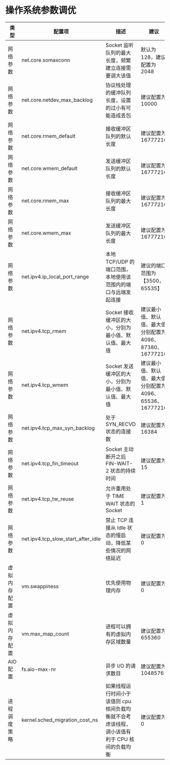 操作系统参数调优 
=============================




|   类型   |                配置项                 |                          描述                          |                   建议                   |
|--------|------------------------------------|------------------------------------------------------|----------------------------------------|
| 网络参数   | net.core.somaxconn                 | Socket 监听队列的最大长度，频繁建立连接需要调大该值                        | 默认为 128，建议配置为 2048                     |
| 网络参数   | net.core.netdev_max_backlog        | 协议栈处理的缓冲队列长度，设置的过小有可能造成丢包                            | 建议配置为 10000                            |
| 网络参数   | net.core.rmem_default              | 接收缓冲区队列的默认长度                                         | 建议配置为 16777216                         |
| 网络参数   | net.core.wmem_default              | 发送缓冲区队列的默认长度                                         | 建议配置为 16777216                         |
| 网络参数   | net.core.rmem_max                  | 接收缓冲区队列的最大长度                                         | 建议配置为 16777216                         |
| 网络参数   | net.core.wmem_max                  | 发送缓冲区队列的最大长度                                         | 建议配置为 16777216                         |
| 网络参数   | net.ipv4.ip_local_port_range       | 本地 TCP/UDP 的端口范围，本地使用该范围内的端口与远端发起连接                  | 建议的端口范围为【3500，65535】                   |
| 网络参数   | net.ipv4.tcp_rmem                  | Socket 接收缓冲区的大小，分别为最小值、默认值、最大值                       | 建议最小值、默认值、最大值分别配置为 4096、87380、16777216 |
| 网络参数   | net.ipv4.tcp_wmem                  | Socket 发送缓冲区的大小，分别为最小值、默认值、最大值                       | 建议最小值、默认值、最大值分别配置为 4096、65536、16777216 |
| 网络参数   | net.ipv4.tcp_max_syn_backlog       | 处于 SYN_RECVD 状态的连接数                                  | 建议配置为 16384                            |
| 网络参数   | net.ipv4.tcp_fin_timeout           | Socket 主动断开之后 FIN-WAIT-2 状态的持续时间                     | 建议配置为 15                               |
| 网络参数   | net.ipv4.tcp_tw_reuse              | 允许重用处于 TIME WAIT 状态的 Socket                          | 建议配置为 1                                |
| 网络参数   | net.ipv4.tcp_slow_start_after_idle | 禁止 TCP 连接从 Idle 状态的慢启动，降低某些情况的网络延迟                   | 建议配置为 0                                |
| 虚拟内存配置 | vm.swappiness                      | 优先使用物理内存                                             | 建议配置为 0                                |
| 虚拟内存配置 | vm.max_map_count                   | 进程可以拥有的虚拟内存区域数量                                      | 建议配置为 655360                           |
| AIO 配置 | fs.aio-max-nr                      | 异步 I/O 的请求数目                                         | 建议配置为 1048576                          |
| 进程调度策略 | kernel.sched_migration_cost_ns     | 如果线程运行时间小于该值则 cpu 核间负载均衡就不会考虑该线程，调小该值有利于 CPU 核间的负载均衡 | 建议配置为 0                                |



